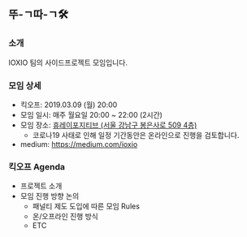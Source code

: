 ## 뚜-ㄱ따-ㄱ🛠

### 소개

IOXIO 팀의 사이드프로젝트 모임입니다.

### 모임 상세

- 킥오프: 2019.03.09 (월) 20:00
- 모임 일시: 매주 월요일 20:00 ~ 22:00 (2시간)
- 모임 장소: [휴레이포지티브 (서울 강남구 봉은사로 509 4층)][address]
  - 코로나19 사태로 인해 일정 기간동안은 온라인으로 진행을 검토합니다.
- medium: https://medium.com/ioxio

### 킥오프 Agenda

- 프로젝트 소개
- 모임 진행 방향 논의
  - 패널티 제도 도입에 따른 모임 Rules
  - 온/오프라인 진행 방식
  - ETC

[address]: https://map.naver.com/v5/search/휴레이포지티브/place/19861984?c=14143191.0711020,4510939.1090972,15,0,0,0,dh